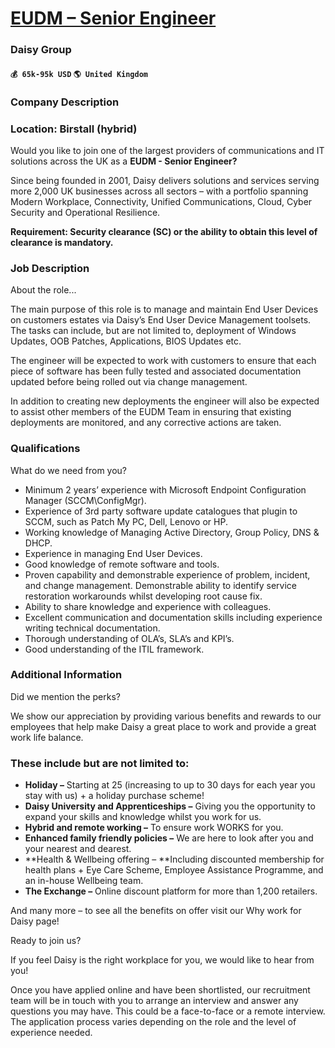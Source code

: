 # [EUDM – Senior Engineer](https://www.remotewlb.com/apply/eudm-senior-engineer-30413)  
### Daisy Group  
#### `💰 65k-95k USD` `🌎 United Kingdom`  

### Company Description

### Location: Birstall (hybrid)

Would you like to join one of the largest providers of communications and IT solutions across the UK as a **EUDM - Senior Engineer?**

Since being founded in 2001, Daisy delivers solutions and services serving more 2,000 UK businesses across all sectors – with a portfolio spanning Modern Workplace, Connectivity, Unified Communications, Cloud, Cyber Security and Operational Resilience.

 **Requirement: Security clearance (SC) or the ability to obtain this level of clearance is mandatory.**

### Job Description

About the role...

The main purpose of this role is to manage and maintain End User Devices on customers estates via Daisy’s End User Device Management toolsets. The tasks can include, but are not limited to, deployment of Windows Updates, OOB Patches, Applications, BIOS Updates etc.

The engineer will be expected to work with customers to ensure that each piece of software has been fully tested and associated documentation updated before being rolled out via change management.

In addition to creating new deployments the engineer will also be expected to assist other members of the EUDM Team in ensuring that existing deployments are monitored, and any corrective actions are taken.

### Qualifications

What do we need from you?

  * Minimum 2 years’ experience with Microsoft Endpoint Configuration Manager (SCCM\ConfigMgr).
  * Experience of 3rd party software update catalogues that plugin to SCCM, such as Patch My PC, Dell, Lenovo or HP.
  * Working knowledge of Managing Active Directory, Group Policy, DNS & DHCP.
  * Experience in managing End User Devices.
  * Good knowledge of remote software and tools.
  * Proven capability and demonstrable experience of problem, incident, and change management. Demonstrable ability to identify service restoration workarounds whilst developing root cause fix.
  * Ability to share knowledge and experience with colleagues.
  * Excellent communication and documentation skills including experience writing technical documentation.
  * Thorough understanding of OLA’s, SLA’s and KPI’s.
  * Good understanding of the ITIL framework.

### Additional Information

Did we mention the perks?

We show our appreciation by providing various benefits and rewards to our employees that help make Daisy a great place to work and provide a great work life balance.

### These include but are not limited to:

  * **Holiday –** Starting at 25 (increasing to up to 30 days for each year you stay with us) + a holiday purchase scheme!
  * **Daisy University and Apprenticeships –** Giving you the opportunity to expand your skills and knowledge whilst you work for us.
  * **Hybrid and remote working –** To ensure work WORKS for you.
  * **Enhanced family friendly policies –** We are here to look after you and your nearest and dearest.
  * **Health & Wellbeing offering – **Including discounted membership for health plans + Eye Care Scheme, Employee Assistance Programme, and an in-house Wellbeing team.
  * **The Exchange –** Online discount platform for more than 1,200 retailers.

And many more – to see all the benefits on offer visit our Why work for Daisy page!

Ready to join us?

If you feel Daisy is the right workplace for you, we would like to hear from you!

Once you have applied online and have been shortlisted, our recruitment team will be in touch with you to arrange an interview and answer any questions you may have. This could be a face-to-face or a remote interview. The application process varies depending on the role and the level of experience needed.

